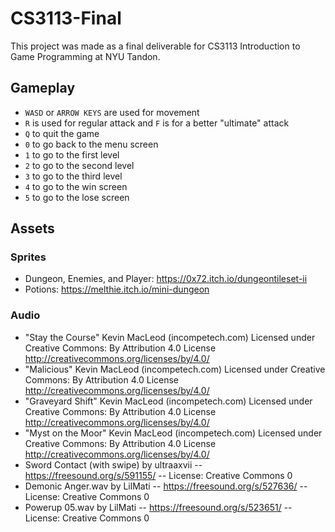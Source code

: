 # CS3113-Final

This project was made as a final deliverable for CS3113 Introduction to Game Programming at NYU Tandon.

## Gameplay
- `WASD` or `ARROW KEYS` are used for movement
- `R` is used for regular attack and `F` is for a better "ultimate" attack
- `Q` to quit the game
- `0` to go back to the menu screen
- `1` to go to the first level
- `2` to go to the second level
- `3` to go to the third level
- `4` to go to the win screen
- `5` to go to the lose screen

## Assets
### Sprites
- Dungeon, Enemies, and Player: https://0x72.itch.io/dungeontileset-ii
- Potions: https://melthie.itch.io/mini-dungeon
### Audio
- "Stay the Course" Kevin MacLeod (incompetech.com)
Licensed under Creative Commons: By Attribution 4.0 License
http://creativecommons.org/licenses/by/4.0/
- "Malicious" Kevin MacLeod (incompetech.com)
Licensed under Creative Commons: By Attribution 4.0 License
http://creativecommons.org/licenses/by/4.0/
- "Graveyard Shift" Kevin MacLeod (incompetech.com)
Licensed under Creative Commons: By Attribution 4.0 License
http://creativecommons.org/licenses/by/4.0/
- "Myst on the Moor" Kevin MacLeod (incompetech.com)
Licensed under Creative Commons: By Attribution 4.0 License
http://creativecommons.org/licenses/by/4.0/
- Sword Contact (with swipe) by ultraaxvii -- https://freesound.org/s/591155/ -- License: Creative Commons 0
- Demonic Anger.wav by LilMati -- https://freesound.org/s/527636/ -- License: Creative Commons 0
- Powerup 05.wav by LilMati -- https://freesound.org/s/523651/ -- License: Creative Commons 0
